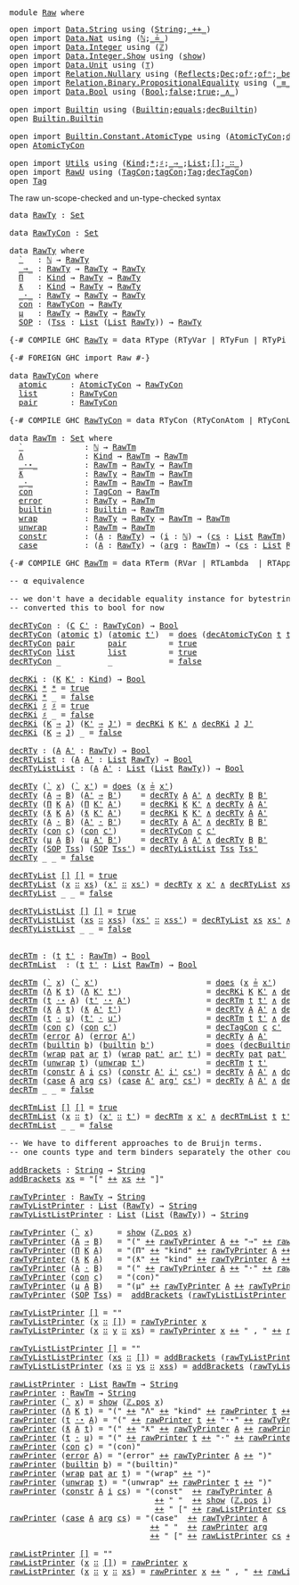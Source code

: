 <pre class="Agda"><a id="5" class="Keyword">module</a> <a id="12" href="Raw.html" class="Module">Raw</a> <a id="16" class="Keyword">where</a>
</pre>
<pre class="Agda"><a id="31" class="Keyword">open</a> <a id="36" class="Keyword">import</a> <a id="43" href="Data.String.html" class="Module">Data.String</a> <a id="55" class="Keyword">using</a> <a id="61" class="Symbol">(</a><a id="62" href="Agda.Builtin.String.html#335" class="Postulate">String</a><a id="68" class="Symbol">;</a><a id="69" href="Data.String.Base.html#2375" class="Function Operator">_++_</a><a id="73" class="Symbol">)</a>
<a id="75" class="Keyword">open</a> <a id="80" class="Keyword">import</a> <a id="87" href="Data.Nat.html" class="Module">Data.Nat</a> <a id="96" class="Keyword">using</a> <a id="102" class="Symbol">(</a><a id="103" href="Agda.Builtin.Nat.html#203" class="Datatype">ℕ</a><a id="104" class="Symbol">;</a><a id="105" href="Data.Nat.Properties.html#2538" class="Function Operator">_≟_</a><a id="108" class="Symbol">)</a>
<a id="110" class="Keyword">open</a> <a id="115" class="Keyword">import</a> <a id="122" href="Data.Integer.html" class="Module">Data.Integer</a> <a id="135" class="Keyword">using</a> <a id="141" class="Symbol">(</a><a id="142" href="Agda.Builtin.Int.html#245" class="Datatype">ℤ</a><a id="143" class="Symbol">)</a>
<a id="145" class="Keyword">open</a> <a id="150" class="Keyword">import</a> <a id="157" href="Data.Integer.Show.html" class="Module">Data.Integer.Show</a> <a id="175" class="Keyword">using</a> <a id="181" class="Symbol">(</a><a id="182" href="Data.Integer.Show.html#615" class="Function">show</a><a id="186" class="Symbol">)</a>
<a id="188" class="Keyword">open</a> <a id="193" class="Keyword">import</a> <a id="200" href="Data.Unit.html" class="Module">Data.Unit</a> <a id="210" class="Keyword">using</a> <a id="216" class="Symbol">(</a><a id="217" href="Agda.Builtin.Unit.html#175" class="Record">⊤</a><a id="218" class="Symbol">)</a>
<a id="220" class="Keyword">open</a> <a id="225" class="Keyword">import</a> <a id="232" href="Relation.Nullary.html" class="Module">Relation.Nullary</a> <a id="249" class="Keyword">using</a> <a id="255" class="Symbol">(</a><a id="256" href="Relation.Nullary.html#863" class="Datatype">Reflects</a><a id="264" class="Symbol">;</a><a id="265" href="Relation.Nullary.html#1520" class="Record">Dec</a><a id="268" class="Symbol">;</a><a id="269" href="Relation.Nullary.html#911" class="InductiveConstructor">ofʸ</a><a id="272" class="Symbol">;</a><a id="273" href="Relation.Nullary.html#948" class="InductiveConstructor">ofⁿ</a><a id="276" class="Symbol">;</a><a id="277" href="Relation.Nullary.html#1568" class="InductiveConstructor Operator">_because_</a><a id="286" class="Symbol">;</a><a id="287" href="Relation.Nullary.html#1657" class="InductiveConstructor">yes</a><a id="290" class="Symbol">;</a><a id="291" href="Relation.Nullary.html#1694" class="InductiveConstructor">no</a><a id="293" class="Symbol">;</a><a id="294" href="Relation.Nullary.html#1590" class="Field">does</a><a id="298" class="Symbol">)</a>
<a id="300" class="Keyword">open</a> <a id="305" class="Keyword">import</a> <a id="312" href="Relation.Binary.PropositionalEquality.html" class="Module">Relation.Binary.PropositionalEquality</a> <a id="350" class="Keyword">using</a> <a id="356" class="Symbol">(</a><a id="357" href="Agda.Builtin.Equality.html#150" class="Datatype Operator">_≡_</a><a id="360" class="Symbol">;</a><a id="361" href="Relation.Binary.PropositionalEquality.Core.html#1139" class="Function">cong</a><a id="365" class="Symbol">;</a><a id="366" href="Relation.Binary.PropositionalEquality.Core.html#1376" class="Function">cong₂</a><a id="371" class="Symbol">;</a><a id="372" href="Agda.Builtin.Equality.html#207" class="InductiveConstructor">refl</a><a id="376" class="Symbol">)</a>
<a id="378" class="Keyword">open</a> <a id="383" class="Keyword">import</a> <a id="390" href="Data.Bool.html" class="Module">Data.Bool</a> <a id="400" class="Keyword">using</a> <a id="406" class="Symbol">(</a><a id="407" href="Agda.Builtin.Bool.html#173" class="Datatype">Bool</a><a id="411" class="Symbol">;</a><a id="412" href="Agda.Builtin.Bool.html#192" class="InductiveConstructor">false</a><a id="417" class="Symbol">;</a><a id="418" href="Agda.Builtin.Bool.html#198" class="InductiveConstructor">true</a><a id="422" class="Symbol">;</a><a id="423" href="Data.Bool.Base.html#995" class="Function Operator">_∧_</a><a id="426" class="Symbol">)</a>

<a id="429" class="Keyword">open</a> <a id="434" class="Keyword">import</a> <a id="441" href="Builtin.html" class="Module">Builtin</a> <a id="449" class="Keyword">using</a> <a id="455" class="Symbol">(</a><a id="456" href="Builtin.html#1212" class="Datatype">Builtin</a><a id="463" class="Symbol">;</a><a id="464" href="Builtin.html#20004" class="Postulate">equals</a><a id="470" class="Symbol">;</a><a id="471" href="Builtin.html#26576" class="Function">decBuiltin</a><a id="481" class="Symbol">)</a>
<a id="483" class="Keyword">open</a> <a id="488" href="Builtin.html#1212" class="Module">Builtin.Builtin</a>

<a id="505" class="Keyword">open</a> <a id="510" class="Keyword">import</a> <a id="517" href="Builtin.Constant.AtomicType.html" class="Module">Builtin.Constant.AtomicType</a> <a id="545" class="Keyword">using</a> <a id="551" class="Symbol">(</a><a id="552" href="Builtin.Constant.AtomicType.html#514" class="Datatype">AtomicTyCon</a><a id="563" class="Symbol">;</a><a id="564" href="Builtin.Constant.AtomicType.html#1177" class="Function">decAtomicTyCon</a><a id="578" class="Symbol">)</a>
<a id="580" class="Keyword">open</a> <a id="585" href="Builtin.Constant.AtomicType.html#514" class="Module">AtomicTyCon</a>

<a id="598" class="Keyword">open</a> <a id="603" class="Keyword">import</a> <a id="610" href="Utils.html" class="Module">Utils</a> <a id="616" class="Keyword">using</a> <a id="622" class="Symbol">(</a><a id="623" href="Utils.html#6768" class="Datatype">Kind</a><a id="627" class="Symbol">;</a><a id="628" href="Utils.html#6787" class="InductiveConstructor">*</a><a id="629" class="Symbol">;</a><a id="630" href="Utils.html#6822" class="InductiveConstructor">♯</a><a id="631" class="Symbol">;</a><a id="632" href="Utils.html#6860" class="InductiveConstructor Operator">_⇒_</a><a id="635" class="Symbol">;</a><a id="636" href="Utils.html#4949" class="Datatype">List</a><a id="640" class="Symbol">;</a><a id="641" href="Utils.html#4978" class="InductiveConstructor">[]</a><a id="643" class="Symbol">;</a><a id="644" href="Utils.html#4993" class="InductiveConstructor Operator">_∷_</a><a id="647" class="Symbol">)</a>
<a id="649" class="Keyword">open</a> <a id="654" class="Keyword">import</a> <a id="661" href="RawU.html" class="Module">RawU</a> <a id="666" class="Keyword">using</a> <a id="672" class="Symbol">(</a><a id="673" href="RawU.html#4499" class="Datatype">TagCon</a><a id="679" class="Symbol">;</a><a id="680" href="RawU.html#4520" class="InductiveConstructor">tagCon</a><a id="686" class="Symbol">;</a><a id="687" href="RawU.html#2142" class="Datatype">Tag</a><a id="690" class="Symbol">;</a><a id="691" href="RawU.html#5894" class="Function">decTagCon</a><a id="700" class="Symbol">)</a>
<a id="702" class="Keyword">open</a> <a id="707" href="RawU.html#2142" class="Module">Tag</a>
</pre>
The raw un-scope-checked and un-type-checked syntax

<pre class="Agda"><a id="773" class="Keyword">data</a> <a id="RawTy"></a><a id="778" href="Raw.html#778" class="Datatype">RawTy</a> <a id="784" class="Symbol">:</a> <a id="786" href="Agda.Primitive.html#388" class="Primitive">Set</a>

<a id="791" class="Keyword">data</a> <a id="RawTyCon"></a><a id="796" href="Raw.html#796" class="Datatype">RawTyCon</a> <a id="805" class="Symbol">:</a> <a id="807" href="Agda.Primitive.html#388" class="Primitive">Set</a>

<a id="812" class="Keyword">data</a> <a id="817" href="Raw.html#778" class="Datatype">RawTy</a> <a id="823" class="Keyword">where</a>
  <a id="RawTy.`"></a><a id="831" href="Raw.html#831" class="InductiveConstructor">`</a>   <a id="835" class="Symbol">:</a> <a id="837" href="Agda.Builtin.Nat.html#203" class="Datatype">ℕ</a> <a id="839" class="Symbol">→</a> <a id="841" href="Raw.html#778" class="Datatype">RawTy</a>
  <a id="RawTy._⇒_"></a><a id="849" href="Raw.html#849" class="InductiveConstructor Operator">_⇒_</a> <a id="853" class="Symbol">:</a> <a id="855" href="Raw.html#778" class="Datatype">RawTy</a> <a id="861" class="Symbol">→</a> <a id="863" href="Raw.html#778" class="Datatype">RawTy</a> <a id="869" class="Symbol">→</a> <a id="871" href="Raw.html#778" class="Datatype">RawTy</a>
  <a id="RawTy.Π"></a><a id="879" href="Raw.html#879" class="InductiveConstructor">Π</a>   <a id="883" class="Symbol">:</a> <a id="885" href="Utils.html#6768" class="Datatype">Kind</a> <a id="890" class="Symbol">→</a> <a id="892" href="Raw.html#778" class="Datatype">RawTy</a> <a id="898" class="Symbol">→</a> <a id="900" href="Raw.html#778" class="Datatype">RawTy</a>
  <a id="RawTy.ƛ"></a><a id="908" href="Raw.html#908" class="InductiveConstructor">ƛ</a>   <a id="912" class="Symbol">:</a> <a id="914" href="Utils.html#6768" class="Datatype">Kind</a> <a id="919" class="Symbol">→</a> <a id="921" href="Raw.html#778" class="Datatype">RawTy</a> <a id="927" class="Symbol">→</a> <a id="929" href="Raw.html#778" class="Datatype">RawTy</a>
  <a id="RawTy._·_"></a><a id="937" href="Raw.html#937" class="InductiveConstructor Operator">_·_</a> <a id="941" class="Symbol">:</a> <a id="943" href="Raw.html#778" class="Datatype">RawTy</a> <a id="949" class="Symbol">→</a> <a id="951" href="Raw.html#778" class="Datatype">RawTy</a> <a id="957" class="Symbol">→</a> <a id="959" href="Raw.html#778" class="Datatype">RawTy</a>
  <a id="RawTy.con"></a><a id="967" href="Raw.html#967" class="InductiveConstructor">con</a> <a id="971" class="Symbol">:</a> <a id="973" href="Raw.html#796" class="Datatype">RawTyCon</a> <a id="982" class="Symbol">→</a> <a id="984" href="Raw.html#778" class="Datatype">RawTy</a>
  <a id="RawTy.μ"></a><a id="992" href="Raw.html#992" class="InductiveConstructor">μ</a>   <a id="996" class="Symbol">:</a> <a id="998" href="Raw.html#778" class="Datatype">RawTy</a> <a id="1004" class="Symbol">→</a> <a id="1006" href="Raw.html#778" class="Datatype">RawTy</a> <a id="1012" class="Symbol">→</a> <a id="1014" href="Raw.html#778" class="Datatype">RawTy</a>
  <a id="RawTy.SOP"></a><a id="1022" href="Raw.html#1022" class="InductiveConstructor">SOP</a> <a id="1026" class="Symbol">:</a> <a id="1028" class="Symbol">(</a><a id="1029" href="Raw.html#1029" class="Bound">Tss</a> <a id="1033" class="Symbol">:</a> <a id="1035" href="Utils.html#4949" class="Datatype">List</a> <a id="1040" class="Symbol">(</a><a id="1041" href="Utils.html#4949" class="Datatype">List</a> <a id="1046" href="Raw.html#778" class="Datatype">RawTy</a><a id="1051" class="Symbol">))</a> <a id="1054" class="Symbol">→</a> <a id="1056" href="Raw.html#778" class="Datatype">RawTy</a>

<a id="1063" class="Symbol">{-#</a> <a id="1067" class="Keyword">COMPILE</a> <a id="1075" class="Keyword">GHC</a> <a id="1079" href="Raw.html#778" class="Datatype">RawTy</a> <a id="1085" class="Pragma">=</a> <a id="1087" class="Pragma">data</a> <a id="1092" class="Pragma">RType</a> <a id="1098" class="Pragma">(RTyVar</a> <a id="1106" class="Pragma">|</a> <a id="1108" class="Pragma">RTyFun</a> <a id="1115" class="Pragma">|</a> <a id="1117" class="Pragma">RTyPi</a> <a id="1123" class="Pragma">|</a> <a id="1125" class="Pragma">RTyLambda</a> <a id="1135" class="Pragma">|</a> <a id="1137" class="Pragma">RTyApp</a> <a id="1144" class="Pragma">|</a> <a id="1146" class="Pragma">RTyCon</a> <a id="1153" class="Pragma">|</a> <a id="1155" class="Pragma">RTyMu</a> <a id="1161" class="Pragma">|</a> <a id="1163" class="Pragma">RTySOP)</a> <a id="1171" class="Symbol">#-}</a>

<a id="1176" class="Symbol">{-#</a> <a id="1180" class="Keyword">FOREIGN</a> <a id="1188" class="Pragma">GHC</a> <a id="1192" class="Pragma">import</a> <a id="1199" class="Pragma">Raw</a> <a id="1203" class="Symbol">#-}</a>

<a id="1208" class="Keyword">data</a> <a id="1213" href="Raw.html#796" class="Datatype">RawTyCon</a> <a id="1222" class="Keyword">where</a>
  <a id="RawTyCon.atomic"></a><a id="1230" href="Raw.html#1230" class="InductiveConstructor">atomic</a>     <a id="1241" class="Symbol">:</a> <a id="1243" href="Builtin.Constant.AtomicType.html#514" class="Datatype">AtomicTyCon</a> <a id="1255" class="Symbol">→</a> <a id="1257" href="Raw.html#796" class="Datatype">RawTyCon</a>
  <a id="RawTyCon.list"></a><a id="1268" href="Raw.html#1268" class="InductiveConstructor">list</a>       <a id="1279" class="Symbol">:</a> <a id="1281" href="Raw.html#796" class="Datatype">RawTyCon</a>
  <a id="RawTyCon.pair"></a><a id="1292" href="Raw.html#1292" class="InductiveConstructor">pair</a>       <a id="1303" class="Symbol">:</a> <a id="1305" href="Raw.html#796" class="Datatype">RawTyCon</a>

<a id="1315" class="Symbol">{-#</a> <a id="1319" class="Keyword">COMPILE</a> <a id="1327" class="Keyword">GHC</a> <a id="1331" href="Raw.html#796" class="Datatype">RawTyCon</a> <a id="1340" class="Pragma">=</a> <a id="1342" class="Pragma">data</a> <a id="1347" class="Pragma">RTyCon</a> <a id="1354" class="Pragma">(RTyConAtom</a> <a id="1366" class="Pragma">|</a> <a id="1368" class="Pragma">RTyConList</a> <a id="1379" class="Pragma">|</a> <a id="1381" class="Pragma">RTyConPair)</a> <a id="1393" class="Symbol">#-}</a>

<a id="1398" class="Keyword">data</a> <a id="RawTm"></a><a id="1403" href="Raw.html#1403" class="Datatype">RawTm</a> <a id="1409" class="Symbol">:</a> <a id="1411" href="Agda.Primitive.html#388" class="Primitive">Set</a> <a id="1415" class="Keyword">where</a>
  <a id="RawTm.`"></a><a id="1423" href="Raw.html#1423" class="InductiveConstructor">`</a>             <a id="1437" class="Symbol">:</a> <a id="1439" href="Agda.Builtin.Nat.html#203" class="Datatype">ℕ</a> <a id="1441" class="Symbol">→</a> <a id="1443" href="Raw.html#1403" class="Datatype">RawTm</a>
  <a id="RawTm.Λ"></a><a id="1451" href="Raw.html#1451" class="InductiveConstructor">Λ</a>             <a id="1465" class="Symbol">:</a> <a id="1467" href="Utils.html#6768" class="Datatype">Kind</a> <a id="1472" class="Symbol">→</a> <a id="1474" href="Raw.html#1403" class="Datatype">RawTm</a> <a id="1480" class="Symbol">→</a> <a id="1482" href="Raw.html#1403" class="Datatype">RawTm</a>
  <a id="RawTm._·⋆_"></a><a id="1490" href="Raw.html#1490" class="InductiveConstructor Operator">_·⋆_</a>          <a id="1504" class="Symbol">:</a> <a id="1506" href="Raw.html#1403" class="Datatype">RawTm</a> <a id="1512" class="Symbol">→</a> <a id="1514" href="Raw.html#778" class="Datatype">RawTy</a> <a id="1520" class="Symbol">→</a> <a id="1522" href="Raw.html#1403" class="Datatype">RawTm</a>
  <a id="RawTm.ƛ"></a><a id="1530" href="Raw.html#1530" class="InductiveConstructor">ƛ</a>             <a id="1544" class="Symbol">:</a> <a id="1546" href="Raw.html#778" class="Datatype">RawTy</a> <a id="1552" class="Symbol">→</a> <a id="1554" href="Raw.html#1403" class="Datatype">RawTm</a> <a id="1560" class="Symbol">→</a> <a id="1562" href="Raw.html#1403" class="Datatype">RawTm</a>
  <a id="RawTm._·_"></a><a id="1570" href="Raw.html#1570" class="InductiveConstructor Operator">_·_</a>           <a id="1584" class="Symbol">:</a> <a id="1586" href="Raw.html#1403" class="Datatype">RawTm</a> <a id="1592" class="Symbol">→</a> <a id="1594" href="Raw.html#1403" class="Datatype">RawTm</a> <a id="1600" class="Symbol">→</a> <a id="1602" href="Raw.html#1403" class="Datatype">RawTm</a>
  <a id="RawTm.con"></a><a id="1610" href="Raw.html#1610" class="InductiveConstructor">con</a>           <a id="1624" class="Symbol">:</a> <a id="1626" href="RawU.html#4499" class="Datatype">TagCon</a> <a id="1633" class="Symbol">→</a> <a id="1635" href="Raw.html#1403" class="Datatype">RawTm</a>
  <a id="RawTm.error"></a><a id="1643" href="Raw.html#1643" class="InductiveConstructor">error</a>         <a id="1657" class="Symbol">:</a> <a id="1659" href="Raw.html#778" class="Datatype">RawTy</a> <a id="1665" class="Symbol">→</a> <a id="1667" href="Raw.html#1403" class="Datatype">RawTm</a>
  <a id="RawTm.builtin"></a><a id="1675" href="Raw.html#1675" class="InductiveConstructor">builtin</a>       <a id="1689" class="Symbol">:</a> <a id="1691" href="Builtin.html#1212" class="Datatype">Builtin</a> <a id="1699" class="Symbol">→</a> <a id="1701" href="Raw.html#1403" class="Datatype">RawTm</a>
  <a id="RawTm.wrap"></a><a id="1709" href="Raw.html#1709" class="InductiveConstructor">wrap</a>          <a id="1723" class="Symbol">:</a> <a id="1725" href="Raw.html#778" class="Datatype">RawTy</a> <a id="1731" class="Symbol">→</a> <a id="1733" href="Raw.html#778" class="Datatype">RawTy</a> <a id="1739" class="Symbol">→</a> <a id="1741" href="Raw.html#1403" class="Datatype">RawTm</a> <a id="1747" class="Symbol">→</a> <a id="1749" href="Raw.html#1403" class="Datatype">RawTm</a>
  <a id="RawTm.unwrap"></a><a id="1757" href="Raw.html#1757" class="InductiveConstructor">unwrap</a>        <a id="1771" class="Symbol">:</a> <a id="1773" href="Raw.html#1403" class="Datatype">RawTm</a> <a id="1779" class="Symbol">→</a> <a id="1781" href="Raw.html#1403" class="Datatype">RawTm</a>
  <a id="RawTm.constr"></a><a id="1789" href="Raw.html#1789" class="InductiveConstructor">constr</a>        <a id="1803" class="Symbol">:</a> <a id="1805" class="Symbol">(</a><a id="1806" href="Raw.html#1806" class="Bound">A</a> <a id="1808" class="Symbol">:</a> <a id="1810" href="Raw.html#778" class="Datatype">RawTy</a><a id="1815" class="Symbol">)</a> <a id="1817" class="Symbol">→</a> <a id="1819" class="Symbol">(</a><a id="1820" href="Raw.html#1820" class="Bound">i</a> <a id="1822" class="Symbol">:</a> <a id="1824" href="Agda.Builtin.Nat.html#203" class="Datatype">ℕ</a><a id="1825" class="Symbol">)</a> <a id="1827" class="Symbol">→</a> <a id="1829" class="Symbol">(</a><a id="1830" href="Raw.html#1830" class="Bound">cs</a> <a id="1833" class="Symbol">:</a> <a id="1835" href="Utils.html#4949" class="Datatype">List</a> <a id="1840" href="Raw.html#1403" class="Datatype">RawTm</a><a id="1845" class="Symbol">)</a> <a id="1847" class="Symbol">→</a> <a id="1849" href="Raw.html#1403" class="Datatype">RawTm</a>
  <a id="RawTm.case"></a><a id="1857" href="Raw.html#1857" class="InductiveConstructor">case</a>          <a id="1871" class="Symbol">:</a> <a id="1873" class="Symbol">(</a><a id="1874" href="Raw.html#1874" class="Bound">A</a> <a id="1876" class="Symbol">:</a> <a id="1878" href="Raw.html#778" class="Datatype">RawTy</a><a id="1883" class="Symbol">)</a> <a id="1885" class="Symbol">→</a> <a id="1887" class="Symbol">(</a><a id="1888" href="Raw.html#1888" class="Bound">arg</a> <a id="1892" class="Symbol">:</a> <a id="1894" href="Raw.html#1403" class="Datatype">RawTm</a><a id="1899" class="Symbol">)</a> <a id="1901" class="Symbol">→</a> <a id="1903" class="Symbol">(</a><a id="1904" href="Raw.html#1904" class="Bound">cs</a> <a id="1907" class="Symbol">:</a> <a id="1909" href="Utils.html#4949" class="Datatype">List</a> <a id="1914" href="Raw.html#1403" class="Datatype">RawTm</a><a id="1919" class="Symbol">)</a> <a id="1921" class="Symbol">→</a> <a id="1923" href="Raw.html#1403" class="Datatype">RawTm</a>

<a id="1930" class="Symbol">{-#</a> <a id="1934" class="Keyword">COMPILE</a> <a id="1942" class="Keyword">GHC</a> <a id="1946" href="Raw.html#1403" class="Datatype">RawTm</a> <a id="1952" class="Pragma">=</a> <a id="1954" class="Pragma">data</a> <a id="1959" class="Pragma">RTerm</a> <a id="1965" class="Pragma">(RVar</a> <a id="1971" class="Pragma">|</a> <a id="1973" class="Pragma">RTLambda</a>  <a id="1983" class="Pragma">|</a> <a id="1985" class="Pragma">RTApp</a> <a id="1991" class="Pragma">|</a> <a id="1993" class="Pragma">RLambda</a>  <a id="2002" class="Pragma">|</a> <a id="2004" class="Pragma">RApp</a> <a id="2009" class="Pragma">|</a> <a id="2011" class="Pragma">RCon</a> <a id="2016" class="Pragma">|</a> <a id="2018" class="Pragma">RError</a> <a id="2025" class="Pragma">|</a> <a id="2027" class="Pragma">RBuiltin</a> <a id="2036" class="Pragma">|</a> <a id="2038" class="Pragma">RWrap</a> <a id="2044" class="Pragma">|</a> <a id="2046" class="Pragma">RUnWrap</a> <a id="2054" class="Pragma">|</a> <a id="2056" class="Pragma">RConstr</a> <a id="2064" class="Pragma">|</a> <a id="2066" class="Pragma">RCase)</a> <a id="2073" class="Symbol">#-}</a>

<a id="2078" class="Comment">-- α equivalence</a>

<a id="2096" class="Comment">-- we don&#39;t have a decidable equality instance for bytestring, so I</a>
<a id="2164" class="Comment">-- converted this to bool for now</a>

<a id="decRTyCon"></a><a id="2199" href="Raw.html#2199" class="Function">decRTyCon</a> <a id="2209" class="Symbol">:</a> <a id="2211" class="Symbol">(</a><a id="2212" href="Raw.html#2212" class="Bound">C</a> <a id="2214" href="Raw.html#2214" class="Bound">C&#39;</a> <a id="2217" class="Symbol">:</a> <a id="2219" href="Raw.html#796" class="Datatype">RawTyCon</a><a id="2227" class="Symbol">)</a> <a id="2229" class="Symbol">→</a> <a id="2231" href="Agda.Builtin.Bool.html#173" class="Datatype">Bool</a>
<a id="2236" href="Raw.html#2199" class="Function">decRTyCon</a> <a id="2246" class="Symbol">(</a><a id="2247" href="Raw.html#1230" class="InductiveConstructor">atomic</a> <a id="2254" href="Raw.html#2254" class="Bound">t</a><a id="2255" class="Symbol">)</a> <a id="2257" class="Symbol">(</a><a id="2258" href="Raw.html#1230" class="InductiveConstructor">atomic</a> <a id="2265" href="Raw.html#2265" class="Bound">t&#39;</a><a id="2267" class="Symbol">)</a>  <a id="2270" class="Symbol">=</a> <a id="2272" href="Relation.Nullary.html#1590" class="Field">does</a> <a id="2277" class="Symbol">(</a><a id="2278" href="Builtin.Constant.AtomicType.html#1177" class="Function">decAtomicTyCon</a> <a id="2293" href="Raw.html#2254" class="Bound">t</a> <a id="2295" href="Raw.html#2265" class="Bound">t&#39;</a><a id="2297" class="Symbol">)</a>
<a id="2299" href="Raw.html#2199" class="Function">decRTyCon</a> <a id="2309" href="Raw.html#1292" class="InductiveConstructor">pair</a>       <a id="2320" href="Raw.html#1292" class="InductiveConstructor">pair</a>         <a id="2333" class="Symbol">=</a> <a id="2335" href="Agda.Builtin.Bool.html#198" class="InductiveConstructor">true</a>
<a id="2340" href="Raw.html#2199" class="Function">decRTyCon</a> <a id="2350" href="Raw.html#1268" class="InductiveConstructor">list</a>       <a id="2361" href="Raw.html#1268" class="InductiveConstructor">list</a>         <a id="2374" class="Symbol">=</a> <a id="2376" href="Agda.Builtin.Bool.html#198" class="InductiveConstructor">true</a>
<a id="2381" href="Raw.html#2199" class="CatchallClause Function">decRTyCon</a><a id="2390" class="CatchallClause"> </a><a id="2391" class="CatchallClause Symbol">_</a><a id="2392" class="CatchallClause">          </a><a id="2402" class="CatchallClause Symbol">_</a>            <a id="2415" class="Symbol">=</a> <a id="2417" href="Agda.Builtin.Bool.html#192" class="InductiveConstructor">false</a>

<a id="decRKi"></a><a id="2424" href="Raw.html#2424" class="Function">decRKi</a> <a id="2431" class="Symbol">:</a> <a id="2433" class="Symbol">(</a><a id="2434" href="Raw.html#2434" class="Bound">K</a> <a id="2436" href="Raw.html#2436" class="Bound">K&#39;</a> <a id="2439" class="Symbol">:</a> <a id="2441" href="Utils.html#6768" class="Datatype">Kind</a><a id="2445" class="Symbol">)</a> <a id="2447" class="Symbol">→</a> <a id="2449" href="Agda.Builtin.Bool.html#173" class="Datatype">Bool</a>
<a id="2454" href="Raw.html#2424" class="Function">decRKi</a> <a id="2461" href="Utils.html#6787" class="InductiveConstructor">*</a> <a id="2463" href="Utils.html#6787" class="InductiveConstructor">*</a> <a id="2465" class="Symbol">=</a> <a id="2467" href="Agda.Builtin.Bool.html#198" class="InductiveConstructor">true</a>
<a id="2472" href="Raw.html#2424" class="CatchallClause Function">decRKi</a><a id="2478" class="CatchallClause"> </a><a id="2479" href="Utils.html#6787" class="CatchallClause InductiveConstructor">*</a><a id="2480" class="CatchallClause"> </a><a id="2481" class="CatchallClause Symbol">_</a> <a id="2483" class="Symbol">=</a> <a id="2485" href="Agda.Builtin.Bool.html#192" class="InductiveConstructor">false</a>
<a id="2491" href="Raw.html#2424" class="Function">decRKi</a> <a id="2498" href="Utils.html#6822" class="InductiveConstructor">♯</a> <a id="2500" href="Utils.html#6822" class="InductiveConstructor">♯</a> <a id="2502" class="Symbol">=</a> <a id="2504" href="Agda.Builtin.Bool.html#198" class="InductiveConstructor">true</a>
<a id="2509" href="Raw.html#2424" class="CatchallClause Function">decRKi</a><a id="2515" class="CatchallClause"> </a><a id="2516" href="Utils.html#6822" class="CatchallClause InductiveConstructor">♯</a><a id="2517" class="CatchallClause"> </a><a id="2518" class="CatchallClause Symbol">_</a> <a id="2520" class="Symbol">=</a> <a id="2522" href="Agda.Builtin.Bool.html#192" class="InductiveConstructor">false</a>
<a id="2528" href="Raw.html#2424" class="Function">decRKi</a> <a id="2535" class="Symbol">(</a><a id="2536" href="Raw.html#2536" class="Bound">K</a> <a id="2538" href="Utils.html#6860" class="InductiveConstructor Operator">⇒</a> <a id="2540" href="Raw.html#2540" class="Bound">J</a><a id="2541" class="Symbol">)</a> <a id="2543" class="Symbol">(</a><a id="2544" href="Raw.html#2544" class="Bound">K&#39;</a> <a id="2547" href="Utils.html#6860" class="InductiveConstructor Operator">⇒</a> <a id="2549" href="Raw.html#2549" class="Bound">J&#39;</a><a id="2551" class="Symbol">)</a> <a id="2553" class="Symbol">=</a> <a id="2555" href="Raw.html#2424" class="Function">decRKi</a> <a id="2562" href="Raw.html#2536" class="Bound">K</a> <a id="2564" href="Raw.html#2544" class="Bound">K&#39;</a> <a id="2567" href="Data.Bool.Base.html#995" class="Function Operator">∧</a> <a id="2569" href="Raw.html#2424" class="Function">decRKi</a> <a id="2576" href="Raw.html#2540" class="Bound">J</a> <a id="2578" href="Raw.html#2549" class="Bound">J&#39;</a> 
<a id="2582" href="Raw.html#2424" class="CatchallClause Function">decRKi</a><a id="2588" class="CatchallClause"> </a><a id="2589" class="CatchallClause Symbol">(</a><a id="2590" href="Raw.html#2590" class="CatchallClause Bound">K</a><a id="2591" class="CatchallClause"> </a><a id="2592" href="Utils.html#6860" class="CatchallClause InductiveConstructor Operator">⇒</a><a id="2593" class="CatchallClause"> </a><a id="2594" href="Raw.html#2594" class="CatchallClause Bound">J</a><a id="2595" class="CatchallClause Symbol">)</a><a id="2596" class="CatchallClause"> </a><a id="2597" class="CatchallClause Symbol">_</a> <a id="2599" class="Symbol">=</a> <a id="2601" href="Agda.Builtin.Bool.html#192" class="InductiveConstructor">false</a>

<a id="decRTy"></a><a id="2608" href="Raw.html#2608" class="Function">decRTy</a> <a id="2615" class="Symbol">:</a> <a id="2617" class="Symbol">(</a><a id="2618" href="Raw.html#2618" class="Bound">A</a> <a id="2620" href="Raw.html#2620" class="Bound">A&#39;</a> <a id="2623" class="Symbol">:</a> <a id="2625" href="Raw.html#778" class="Datatype">RawTy</a><a id="2630" class="Symbol">)</a> <a id="2632" class="Symbol">→</a> <a id="2634" href="Agda.Builtin.Bool.html#173" class="Datatype">Bool</a>
<a id="decRTyList"></a><a id="2639" href="Raw.html#2639" class="Function">decRTyList</a> <a id="2650" class="Symbol">:</a> <a id="2652" class="Symbol">(</a><a id="2653" href="Raw.html#2653" class="Bound">A</a> <a id="2655" href="Raw.html#2655" class="Bound">A&#39;</a> <a id="2658" class="Symbol">:</a> <a id="2660" href="Utils.html#4949" class="Datatype">List</a> <a id="2665" href="Raw.html#778" class="Datatype">RawTy</a><a id="2670" class="Symbol">)</a> <a id="2672" class="Symbol">→</a> <a id="2674" href="Agda.Builtin.Bool.html#173" class="Datatype">Bool</a>
<a id="decRTyListList"></a><a id="2679" href="Raw.html#2679" class="Function">decRTyListList</a> <a id="2694" class="Symbol">:</a> <a id="2696" class="Symbol">(</a><a id="2697" href="Raw.html#2697" class="Bound">A</a> <a id="2699" href="Raw.html#2699" class="Bound">A&#39;</a> <a id="2702" class="Symbol">:</a> <a id="2704" href="Utils.html#4949" class="Datatype">List</a> <a id="2709" class="Symbol">(</a><a id="2710" href="Utils.html#4949" class="Datatype">List</a> <a id="2715" href="Raw.html#778" class="Datatype">RawTy</a><a id="2720" class="Symbol">))</a> <a id="2723" class="Symbol">→</a> <a id="2725" href="Agda.Builtin.Bool.html#173" class="Datatype">Bool</a>

<a id="2731" href="Raw.html#2608" class="Function">decRTy</a> <a id="2738" class="Symbol">(</a><a id="2739" href="Raw.html#831" class="InductiveConstructor">`</a> <a id="2741" href="Raw.html#2741" class="Bound">x</a><a id="2742" class="Symbol">)</a> <a id="2744" class="Symbol">(</a><a id="2745" href="Raw.html#831" class="InductiveConstructor">`</a> <a id="2747" href="Raw.html#2747" class="Bound">x&#39;</a><a id="2749" class="Symbol">)</a> <a id="2751" class="Symbol">=</a> <a id="2753" href="Relation.Nullary.html#1590" class="Field">does</a> <a id="2758" class="Symbol">(</a><a id="2759" href="Raw.html#2741" class="Bound">x</a> <a id="2761" href="Data.Nat.Properties.html#2538" class="Function Operator">≟</a> <a id="2763" href="Raw.html#2747" class="Bound">x&#39;</a><a id="2765" class="Symbol">)</a>
<a id="2767" href="Raw.html#2608" class="Function">decRTy</a> <a id="2774" class="Symbol">(</a><a id="2775" href="Raw.html#2775" class="Bound">A</a> <a id="2777" href="Raw.html#849" class="InductiveConstructor Operator">⇒</a> <a id="2779" href="Raw.html#2779" class="Bound">B</a><a id="2780" class="Symbol">)</a> <a id="2782" class="Symbol">(</a><a id="2783" href="Raw.html#2783" class="Bound">A&#39;</a> <a id="2786" href="Raw.html#849" class="InductiveConstructor Operator">⇒</a> <a id="2788" href="Raw.html#2788" class="Bound">B&#39;</a><a id="2790" class="Symbol">)</a>    <a id="2795" class="Symbol">=</a> <a id="2797" href="Raw.html#2608" class="Function">decRTy</a> <a id="2804" href="Raw.html#2775" class="Bound">A</a> <a id="2806" href="Raw.html#2783" class="Bound">A&#39;</a> <a id="2809" href="Data.Bool.Base.html#995" class="Function Operator">∧</a> <a id="2811" href="Raw.html#2608" class="Function">decRTy</a> <a id="2818" href="Raw.html#2779" class="Bound">B</a> <a id="2820" href="Raw.html#2788" class="Bound">B&#39;</a>
<a id="2823" href="Raw.html#2608" class="Function">decRTy</a> <a id="2830" class="Symbol">(</a><a id="2831" href="Raw.html#879" class="InductiveConstructor">Π</a> <a id="2833" href="Raw.html#2833" class="Bound">K</a> <a id="2835" href="Raw.html#2835" class="Bound">A</a><a id="2836" class="Symbol">)</a> <a id="2838" class="Symbol">(</a><a id="2839" href="Raw.html#879" class="InductiveConstructor">Π</a> <a id="2841" href="Raw.html#2841" class="Bound">K&#39;</a> <a id="2844" href="Raw.html#2844" class="Bound">A&#39;</a><a id="2846" class="Symbol">)</a>    <a id="2851" class="Symbol">=</a> <a id="2853" href="Raw.html#2424" class="Function">decRKi</a> <a id="2860" href="Raw.html#2833" class="Bound">K</a> <a id="2862" href="Raw.html#2841" class="Bound">K&#39;</a> <a id="2865" href="Data.Bool.Base.html#995" class="Function Operator">∧</a> <a id="2867" href="Raw.html#2608" class="Function">decRTy</a> <a id="2874" href="Raw.html#2835" class="Bound">A</a> <a id="2876" href="Raw.html#2844" class="Bound">A&#39;</a>
<a id="2879" href="Raw.html#2608" class="Function">decRTy</a> <a id="2886" class="Symbol">(</a><a id="2887" href="Raw.html#908" class="InductiveConstructor">ƛ</a> <a id="2889" href="Raw.html#2889" class="Bound">K</a> <a id="2891" href="Raw.html#2891" class="Bound">A</a><a id="2892" class="Symbol">)</a> <a id="2894" class="Symbol">(</a><a id="2895" href="Raw.html#908" class="InductiveConstructor">ƛ</a> <a id="2897" href="Raw.html#2897" class="Bound">K&#39;</a> <a id="2900" href="Raw.html#2900" class="Bound">A&#39;</a><a id="2902" class="Symbol">)</a>    <a id="2907" class="Symbol">=</a> <a id="2909" href="Raw.html#2424" class="Function">decRKi</a> <a id="2916" href="Raw.html#2889" class="Bound">K</a> <a id="2918" href="Raw.html#2897" class="Bound">K&#39;</a> <a id="2921" href="Data.Bool.Base.html#995" class="Function Operator">∧</a> <a id="2923" href="Raw.html#2608" class="Function">decRTy</a> <a id="2930" href="Raw.html#2891" class="Bound">A</a> <a id="2932" href="Raw.html#2900" class="Bound">A&#39;</a>
<a id="2935" href="Raw.html#2608" class="Function">decRTy</a> <a id="2942" class="Symbol">(</a><a id="2943" href="Raw.html#2943" class="Bound">A</a> <a id="2945" href="Raw.html#937" class="InductiveConstructor Operator">·</a> <a id="2947" href="Raw.html#2947" class="Bound">B</a><a id="2948" class="Symbol">)</a> <a id="2950" class="Symbol">(</a><a id="2951" href="Raw.html#2951" class="Bound">A&#39;</a> <a id="2954" href="Raw.html#937" class="InductiveConstructor Operator">·</a> <a id="2956" href="Raw.html#2956" class="Bound">B&#39;</a><a id="2958" class="Symbol">)</a>    <a id="2963" class="Symbol">=</a> <a id="2965" href="Raw.html#2608" class="Function">decRTy</a> <a id="2972" href="Raw.html#2943" class="Bound">A</a> <a id="2974" href="Raw.html#2951" class="Bound">A&#39;</a> <a id="2977" href="Data.Bool.Base.html#995" class="Function Operator">∧</a> <a id="2979" href="Raw.html#2608" class="Function">decRTy</a> <a id="2986" href="Raw.html#2947" class="Bound">B</a> <a id="2988" href="Raw.html#2956" class="Bound">B&#39;</a>
<a id="2991" href="Raw.html#2608" class="Function">decRTy</a> <a id="2998" class="Symbol">(</a><a id="2999" href="Raw.html#967" class="InductiveConstructor">con</a> <a id="3003" href="Raw.html#3003" class="Bound">c</a><a id="3004" class="Symbol">)</a> <a id="3006" class="Symbol">(</a><a id="3007" href="Raw.html#967" class="InductiveConstructor">con</a> <a id="3011" href="Raw.html#3011" class="Bound">c&#39;</a><a id="3013" class="Symbol">)</a>     <a id="3019" class="Symbol">=</a> <a id="3021" href="Raw.html#2199" class="Function">decRTyCon</a> <a id="3031" href="Raw.html#3003" class="Bound">c</a> <a id="3033" href="Raw.html#3011" class="Bound">c&#39;</a>
<a id="3036" href="Raw.html#2608" class="Function">decRTy</a> <a id="3043" class="Symbol">(</a><a id="3044" href="Raw.html#992" class="InductiveConstructor">μ</a> <a id="3046" href="Raw.html#3046" class="Bound">A</a> <a id="3048" href="Raw.html#3048" class="Bound">B</a><a id="3049" class="Symbol">)</a> <a id="3051" class="Symbol">(</a><a id="3052" href="Raw.html#992" class="InductiveConstructor">μ</a> <a id="3054" href="Raw.html#3054" class="Bound">A&#39;</a> <a id="3057" href="Raw.html#3057" class="Bound">B&#39;</a><a id="3059" class="Symbol">)</a>    <a id="3064" class="Symbol">=</a> <a id="3066" href="Raw.html#2608" class="Function">decRTy</a> <a id="3073" href="Raw.html#3046" class="Bound">A</a> <a id="3075" href="Raw.html#3054" class="Bound">A&#39;</a> <a id="3078" href="Data.Bool.Base.html#995" class="Function Operator">∧</a> <a id="3080" href="Raw.html#2608" class="Function">decRTy</a> <a id="3087" href="Raw.html#3048" class="Bound">B</a> <a id="3089" href="Raw.html#3057" class="Bound">B&#39;</a>
<a id="3092" href="Raw.html#2608" class="Function">decRTy</a> <a id="3099" class="Symbol">(</a><a id="3100" href="Raw.html#1022" class="InductiveConstructor">SOP</a> <a id="3104" href="Raw.html#3104" class="Bound">Tss</a><a id="3107" class="Symbol">)</a> <a id="3109" class="Symbol">(</a><a id="3110" href="Raw.html#1022" class="InductiveConstructor">SOP</a> <a id="3114" href="Raw.html#3114" class="Bound">Tss&#39;</a><a id="3118" class="Symbol">)</a> <a id="3120" class="Symbol">=</a> <a id="3122" href="Raw.html#2679" class="Function">decRTyListList</a> <a id="3137" href="Raw.html#3104" class="Bound">Tss</a> <a id="3141" href="Raw.html#3114" class="Bound">Tss&#39;</a>
<a id="3146" href="Raw.html#2608" class="CatchallClause Function">decRTy</a><a id="3152" class="CatchallClause"> </a><a id="3153" class="CatchallClause Symbol">_</a><a id="3154" class="CatchallClause"> </a><a id="3155" class="CatchallClause Symbol">_</a> <a id="3157" class="Symbol">=</a> <a id="3159" href="Agda.Builtin.Bool.html#192" class="InductiveConstructor">false</a>

<a id="3166" href="Raw.html#2639" class="Function">decRTyList</a> <a id="3177" href="Utils.html#4978" class="InductiveConstructor">[]</a> <a id="3180" href="Utils.html#4978" class="InductiveConstructor">[]</a> <a id="3183" class="Symbol">=</a> <a id="3185" href="Agda.Builtin.Bool.html#198" class="InductiveConstructor">true</a>
<a id="3190" href="Raw.html#2639" class="Function">decRTyList</a> <a id="3201" class="Symbol">(</a><a id="3202" href="Raw.html#3202" class="Bound">x</a> <a id="3204" href="Utils.html#4993" class="InductiveConstructor Operator">∷</a> <a id="3206" href="Raw.html#3206" class="Bound">xs</a><a id="3208" class="Symbol">)</a> <a id="3210" class="Symbol">(</a><a id="3211" href="Raw.html#3211" class="Bound">x&#39;</a> <a id="3214" href="Utils.html#4993" class="InductiveConstructor Operator">∷</a> <a id="3216" href="Raw.html#3216" class="Bound">xs&#39;</a><a id="3219" class="Symbol">)</a> <a id="3221" class="Symbol">=</a> <a id="3223" href="Raw.html#2608" class="Function">decRTy</a> <a id="3230" href="Raw.html#3202" class="Bound">x</a> <a id="3232" href="Raw.html#3211" class="Bound">x&#39;</a> <a id="3235" href="Data.Bool.Base.html#995" class="Function Operator">∧</a> <a id="3237" href="Raw.html#2639" class="Function">decRTyList</a> <a id="3248" href="Raw.html#3206" class="Bound">xs</a> <a id="3251" href="Raw.html#3216" class="Bound">xs&#39;</a>
<a id="3255" href="Raw.html#2639" class="CatchallClause Function">decRTyList</a><a id="3265" class="CatchallClause"> </a><a id="3266" class="CatchallClause Symbol">_</a><a id="3267" class="CatchallClause"> </a><a id="3268" class="CatchallClause Symbol">_</a> <a id="3270" class="Symbol">=</a> <a id="3272" href="Agda.Builtin.Bool.html#192" class="InductiveConstructor">false</a>

<a id="3279" href="Raw.html#2679" class="Function">decRTyListList</a> <a id="3294" href="Utils.html#4978" class="InductiveConstructor">[]</a> <a id="3297" href="Utils.html#4978" class="InductiveConstructor">[]</a> <a id="3300" class="Symbol">=</a> <a id="3302" href="Agda.Builtin.Bool.html#198" class="InductiveConstructor">true</a>
<a id="3307" href="Raw.html#2679" class="Function">decRTyListList</a> <a id="3322" class="Symbol">(</a><a id="3323" href="Raw.html#3323" class="Bound">xs</a> <a id="3326" href="Utils.html#4993" class="InductiveConstructor Operator">∷</a> <a id="3328" href="Raw.html#3328" class="Bound">xss</a><a id="3331" class="Symbol">)</a> <a id="3333" class="Symbol">(</a><a id="3334" href="Raw.html#3334" class="Bound">xs&#39;</a> <a id="3338" href="Utils.html#4993" class="InductiveConstructor Operator">∷</a> <a id="3340" href="Raw.html#3340" class="Bound">xss&#39;</a><a id="3344" class="Symbol">)</a> <a id="3346" class="Symbol">=</a> <a id="3348" href="Raw.html#2639" class="Function">decRTyList</a> <a id="3359" href="Raw.html#3323" class="Bound">xs</a> <a id="3362" href="Raw.html#3334" class="Bound">xs&#39;</a> <a id="3366" href="Data.Bool.Base.html#995" class="Function Operator">∧</a> <a id="3368" href="Raw.html#2679" class="Function">decRTyListList</a> <a id="3383" href="Raw.html#3328" class="Bound">xss</a> <a id="3387" href="Raw.html#3340" class="Bound">xss&#39;</a>
<a id="3392" href="Raw.html#2679" class="CatchallClause Function">decRTyListList</a><a id="3406" class="CatchallClause"> </a><a id="3407" class="CatchallClause Symbol">_</a><a id="3408" class="CatchallClause"> </a><a id="3409" class="CatchallClause Symbol">_</a> <a id="3411" class="Symbol">=</a> <a id="3413" href="Agda.Builtin.Bool.html#192" class="InductiveConstructor">false</a>


<a id="decRTm"></a><a id="3421" href="Raw.html#3421" class="Function">decRTm</a> <a id="3428" class="Symbol">:</a> <a id="3430" class="Symbol">(</a><a id="3431" href="Raw.html#3431" class="Bound">t</a> <a id="3433" href="Raw.html#3433" class="Bound">t&#39;</a> <a id="3436" class="Symbol">:</a> <a id="3438" href="Raw.html#1403" class="Datatype">RawTm</a><a id="3443" class="Symbol">)</a> <a id="3445" class="Symbol">→</a> <a id="3447" href="Agda.Builtin.Bool.html#173" class="Datatype">Bool</a>
<a id="decRTmList"></a><a id="3452" href="Raw.html#3452" class="Function">decRTmList</a>  <a id="3464" class="Symbol">:</a> <a id="3466" class="Symbol">(</a><a id="3467" href="Raw.html#3467" class="Bound">t</a> <a id="3469" href="Raw.html#3469" class="Bound">t&#39;</a> <a id="3472" class="Symbol">:</a> <a id="3474" href="Utils.html#4949" class="Datatype">List</a> <a id="3479" href="Raw.html#1403" class="Datatype">RawTm</a><a id="3484" class="Symbol">)</a> <a id="3486" class="Symbol">→</a> <a id="3488" href="Agda.Builtin.Bool.html#173" class="Datatype">Bool</a>

<a id="3494" href="Raw.html#3421" class="Function">decRTm</a> <a id="3501" class="Symbol">(</a><a id="3502" href="Raw.html#1423" class="InductiveConstructor">`</a> <a id="3504" href="Raw.html#3504" class="Bound">x</a><a id="3505" class="Symbol">)</a> <a id="3507" class="Symbol">(</a><a id="3508" href="Raw.html#1423" class="InductiveConstructor">`</a> <a id="3510" href="Raw.html#3510" class="Bound">x&#39;</a><a id="3512" class="Symbol">)</a>                       <a id="3536" class="Symbol">=</a> <a id="3538" href="Relation.Nullary.html#1590" class="Field">does</a> <a id="3543" class="Symbol">(</a><a id="3544" href="Raw.html#3504" class="Bound">x</a> <a id="3546" href="Data.Nat.Properties.html#2538" class="Function Operator">≟</a> <a id="3548" href="Raw.html#3510" class="Bound">x&#39;</a><a id="3550" class="Symbol">)</a>
<a id="3552" href="Raw.html#3421" class="Function">decRTm</a> <a id="3559" class="Symbol">(</a><a id="3560" href="Raw.html#1451" class="InductiveConstructor">Λ</a> <a id="3562" href="Raw.html#3562" class="Bound">K</a> <a id="3564" href="Raw.html#3564" class="Bound">t</a><a id="3565" class="Symbol">)</a> <a id="3567" class="Symbol">(</a><a id="3568" href="Raw.html#1451" class="InductiveConstructor">Λ</a> <a id="3570" href="Raw.html#3570" class="Bound">K&#39;</a> <a id="3573" href="Raw.html#3573" class="Bound">t&#39;</a><a id="3575" class="Symbol">)</a>                  <a id="3594" class="Symbol">=</a> <a id="3596" href="Raw.html#2424" class="Function">decRKi</a> <a id="3603" href="Raw.html#3562" class="Bound">K</a> <a id="3605" href="Raw.html#3570" class="Bound">K&#39;</a> <a id="3608" href="Data.Bool.Base.html#995" class="Function Operator">∧</a> <a id="3610" href="Raw.html#3421" class="Function">decRTm</a> <a id="3617" href="Raw.html#3564" class="Bound">t</a> <a id="3619" href="Raw.html#3573" class="Bound">t&#39;</a>
<a id="3622" href="Raw.html#3421" class="Function">decRTm</a> <a id="3629" class="Symbol">(</a><a id="3630" href="Raw.html#3630" class="Bound">t</a> <a id="3632" href="Raw.html#1490" class="InductiveConstructor Operator">·⋆</a> <a id="3635" href="Raw.html#3635" class="Bound">A</a><a id="3636" class="Symbol">)</a> <a id="3638" class="Symbol">(</a><a id="3639" href="Raw.html#3639" class="Bound">t&#39;</a> <a id="3642" href="Raw.html#1490" class="InductiveConstructor Operator">·⋆</a> <a id="3645" href="Raw.html#3645" class="Bound">A&#39;</a><a id="3647" class="Symbol">)</a>                <a id="3664" class="Symbol">=</a> <a id="3666" href="Raw.html#3421" class="Function">decRTm</a> <a id="3673" href="Raw.html#3630" class="Bound">t</a> <a id="3675" href="Raw.html#3639" class="Bound">t&#39;</a> <a id="3678" href="Data.Bool.Base.html#995" class="Function Operator">∧</a> <a id="3680" href="Raw.html#2608" class="Function">decRTy</a> <a id="3687" href="Raw.html#3635" class="Bound">A</a> <a id="3689" href="Raw.html#3645" class="Bound">A&#39;</a>
<a id="3692" href="Raw.html#3421" class="Function">decRTm</a> <a id="3699" class="Symbol">(</a><a id="3700" href="Raw.html#1530" class="InductiveConstructor">ƛ</a> <a id="3702" href="Raw.html#3702" class="Bound">A</a> <a id="3704" href="Raw.html#3704" class="Bound">t</a><a id="3705" class="Symbol">)</a> <a id="3707" class="Symbol">(</a><a id="3708" href="Raw.html#1530" class="InductiveConstructor">ƛ</a> <a id="3710" href="Raw.html#3710" class="Bound">A&#39;</a> <a id="3713" href="Raw.html#3713" class="Bound">t&#39;</a><a id="3715" class="Symbol">)</a>                  <a id="3734" class="Symbol">=</a> <a id="3736" href="Raw.html#2608" class="Function">decRTy</a> <a id="3743" href="Raw.html#3702" class="Bound">A</a> <a id="3745" href="Raw.html#3710" class="Bound">A&#39;</a> <a id="3748" href="Data.Bool.Base.html#995" class="Function Operator">∧</a> <a id="3750" href="Raw.html#3421" class="Function">decRTm</a> <a id="3757" href="Raw.html#3704" class="Bound">t</a> <a id="3759" href="Raw.html#3713" class="Bound">t&#39;</a>
<a id="3762" href="Raw.html#3421" class="Function">decRTm</a> <a id="3769" class="Symbol">(</a><a id="3770" href="Raw.html#3770" class="Bound">t</a> <a id="3772" href="Raw.html#1570" class="InductiveConstructor Operator">·</a> <a id="3774" href="Raw.html#3774" class="Bound">u</a><a id="3775" class="Symbol">)</a> <a id="3777" class="Symbol">(</a><a id="3778" href="Raw.html#3778" class="Bound">t&#39;</a> <a id="3781" href="Raw.html#1570" class="InductiveConstructor Operator">·</a> <a id="3783" href="Raw.html#3783" class="Bound">u&#39;</a><a id="3785" class="Symbol">)</a>                  <a id="3804" class="Symbol">=</a> <a id="3806" href="Raw.html#3421" class="Function">decRTm</a> <a id="3813" href="Raw.html#3770" class="Bound">t</a> <a id="3815" href="Raw.html#3778" class="Bound">t&#39;</a> <a id="3818" href="Data.Bool.Base.html#995" class="Function Operator">∧</a> <a id="3820" href="Raw.html#3421" class="Function">decRTm</a> <a id="3827" href="Raw.html#3774" class="Bound">u</a> <a id="3829" href="Raw.html#3783" class="Bound">u&#39;</a>
<a id="3832" href="Raw.html#3421" class="Function">decRTm</a> <a id="3839" class="Symbol">(</a><a id="3840" href="Raw.html#1610" class="InductiveConstructor">con</a> <a id="3844" href="Raw.html#3844" class="Bound">c</a><a id="3845" class="Symbol">)</a> <a id="3847" class="Symbol">(</a><a id="3848" href="Raw.html#1610" class="InductiveConstructor">con</a> <a id="3852" href="Raw.html#3852" class="Bound">c&#39;</a><a id="3854" class="Symbol">)</a>                   <a id="3874" class="Symbol">=</a> <a id="3876" href="RawU.html#5894" class="Function">decTagCon</a> <a id="3886" href="Raw.html#3844" class="Bound">c</a> <a id="3888" href="Raw.html#3852" class="Bound">c&#39;</a>
<a id="3891" href="Raw.html#3421" class="Function">decRTm</a> <a id="3898" class="Symbol">(</a><a id="3899" href="Raw.html#1643" class="InductiveConstructor">error</a> <a id="3905" href="Raw.html#3905" class="Bound">A</a><a id="3906" class="Symbol">)</a> <a id="3908" class="Symbol">(</a><a id="3909" href="Raw.html#1643" class="InductiveConstructor">error</a> <a id="3915" href="Raw.html#3915" class="Bound">A&#39;</a><a id="3917" class="Symbol">)</a>               <a id="3933" class="Symbol">=</a> <a id="3935" href="Raw.html#2608" class="Function">decRTy</a> <a id="3942" href="Raw.html#3905" class="Bound">A</a> <a id="3944" href="Raw.html#3915" class="Bound">A&#39;</a>
<a id="3947" href="Raw.html#3421" class="Function">decRTm</a> <a id="3954" class="Symbol">(</a><a id="3955" href="Raw.html#1675" class="InductiveConstructor">builtin</a> <a id="3963" href="Raw.html#3963" class="Bound">b</a><a id="3964" class="Symbol">)</a> <a id="3966" class="Symbol">(</a><a id="3967" href="Raw.html#1675" class="InductiveConstructor">builtin</a> <a id="3975" href="Raw.html#3975" class="Bound">b&#39;</a><a id="3977" class="Symbol">)</a>           <a id="3989" class="Symbol">=</a> <a id="3991" href="Relation.Nullary.html#1590" class="Field">does</a> <a id="3996" class="Symbol">(</a><a id="3997" href="Builtin.html#26576" class="Function">decBuiltin</a> <a id="4008" href="Raw.html#3963" class="Bound">b</a> <a id="4010" href="Raw.html#3975" class="Bound">b&#39;</a><a id="4012" class="Symbol">)</a>
<a id="4014" href="Raw.html#3421" class="Function">decRTm</a> <a id="4021" class="Symbol">(</a><a id="4022" href="Raw.html#1709" class="InductiveConstructor">wrap</a> <a id="4027" href="Raw.html#4027" class="Bound">pat</a> <a id="4031" href="Raw.html#4031" class="Bound">ar</a> <a id="4034" href="Raw.html#4034" class="Bound">t</a><a id="4035" class="Symbol">)</a> <a id="4037" class="Symbol">(</a><a id="4038" href="Raw.html#1709" class="InductiveConstructor">wrap</a> <a id="4043" href="Raw.html#4043" class="Bound">pat&#39;</a> <a id="4048" href="Raw.html#4048" class="Bound">ar&#39;</a> <a id="4052" href="Raw.html#4052" class="Bound">t&#39;</a><a id="4054" class="Symbol">)</a> <a id="4056" class="Symbol">=</a> <a id="4058" href="Raw.html#2608" class="Function">decRTy</a> <a id="4065" href="Raw.html#4027" class="Bound">pat</a> <a id="4069" href="Raw.html#4043" class="Bound">pat&#39;</a> <a id="4074" href="Data.Bool.Base.html#995" class="Function Operator">∧</a> <a id="4076" href="Raw.html#2608" class="Function">decRTy</a> <a id="4083" href="Raw.html#4031" class="Bound">ar</a> <a id="4086" href="Raw.html#4048" class="Bound">ar&#39;</a> <a id="4090" href="Data.Bool.Base.html#995" class="Function Operator">∧</a> <a id="4092" href="Raw.html#3421" class="Function">decRTm</a> <a id="4099" href="Raw.html#4034" class="Bound">t</a> <a id="4101" href="Raw.html#4052" class="Bound">t&#39;</a>
<a id="4104" href="Raw.html#3421" class="Function">decRTm</a> <a id="4111" class="Symbol">(</a><a id="4112" href="Raw.html#1757" class="InductiveConstructor">unwrap</a> <a id="4119" href="Raw.html#4119" class="Bound">t</a><a id="4120" class="Symbol">)</a> <a id="4122" class="Symbol">(</a><a id="4123" href="Raw.html#1757" class="InductiveConstructor">unwrap</a> <a id="4130" href="Raw.html#4130" class="Bound">t&#39;</a><a id="4132" class="Symbol">)</a>             <a id="4146" class="Symbol">=</a> <a id="4148" href="Raw.html#3421" class="Function">decRTm</a> <a id="4155" href="Raw.html#4119" class="Bound">t</a> <a id="4157" href="Raw.html#4130" class="Bound">t&#39;</a>
<a id="4160" href="Raw.html#3421" class="Function">decRTm</a> <a id="4167" class="Symbol">(</a><a id="4168" href="Raw.html#1789" class="InductiveConstructor">constr</a> <a id="4175" href="Raw.html#4175" class="Bound">A</a> <a id="4177" href="Raw.html#4177" class="Bound">i</a> <a id="4179" href="Raw.html#4179" class="Bound">cs</a><a id="4181" class="Symbol">)</a> <a id="4183" class="Symbol">(</a><a id="4184" href="Raw.html#1789" class="InductiveConstructor">constr</a> <a id="4191" href="Raw.html#4191" class="Bound">A&#39;</a> <a id="4194" href="Raw.html#4194" class="Bound">i&#39;</a> <a id="4197" href="Raw.html#4197" class="Bound">cs&#39;</a><a id="4200" class="Symbol">)</a> <a id="4202" class="Symbol">=</a> <a id="4204" href="Raw.html#2608" class="Function">decRTy</a> <a id="4211" href="Raw.html#4175" class="Bound">A</a> <a id="4213" href="Raw.html#4191" class="Bound">A&#39;</a> <a id="4216" href="Data.Bool.Base.html#995" class="Function Operator">∧</a> <a id="4218" href="Relation.Nullary.html#1590" class="Field">does</a> <a id="4223" class="Symbol">(</a><a id="4224" href="Raw.html#4177" class="Bound">i</a> <a id="4226" href="Data.Nat.Properties.html#2538" class="Function Operator">≟</a> <a id="4228" href="Raw.html#4194" class="Bound">i&#39;</a><a id="4230" class="Symbol">)</a> <a id="4232" href="Data.Bool.Base.html#995" class="Function Operator">∧</a> <a id="4234" href="Raw.html#3452" class="Function">decRTmList</a> <a id="4245" href="Raw.html#4179" class="Bound">cs</a> <a id="4248" href="Raw.html#4197" class="Bound">cs&#39;</a>
<a id="4252" href="Raw.html#3421" class="Function">decRTm</a> <a id="4259" class="Symbol">(</a><a id="4260" href="Raw.html#1857" class="InductiveConstructor">case</a> <a id="4265" href="Raw.html#4265" class="Bound">A</a> <a id="4267" href="Raw.html#4267" class="Bound">arg</a> <a id="4271" href="Raw.html#4271" class="Bound">cs</a><a id="4273" class="Symbol">)</a> <a id="4275" class="Symbol">(</a><a id="4276" href="Raw.html#1857" class="InductiveConstructor">case</a> <a id="4281" href="Raw.html#4281" class="Bound">A&#39;</a> <a id="4284" href="Raw.html#4284" class="Bound">arg&#39;</a> <a id="4289" href="Raw.html#4289" class="Bound">cs&#39;</a><a id="4292" class="Symbol">)</a> <a id="4294" class="Symbol">=</a> <a id="4296" href="Raw.html#2608" class="Function">decRTy</a> <a id="4303" href="Raw.html#4265" class="Bound">A</a> <a id="4305" href="Raw.html#4281" class="Bound">A&#39;</a> <a id="4308" href="Data.Bool.Base.html#995" class="Function Operator">∧</a> <a id="4310" href="Raw.html#3421" class="Function">decRTm</a> <a id="4317" href="Raw.html#4267" class="Bound">arg</a> <a id="4321" href="Raw.html#4284" class="Bound">arg&#39;</a> <a id="4326" href="Data.Bool.Base.html#995" class="Function Operator">∧</a> <a id="4328" href="Raw.html#3452" class="Function">decRTmList</a> <a id="4339" href="Raw.html#4271" class="Bound">cs</a> <a id="4342" href="Raw.html#4289" class="Bound">cs&#39;</a>
<a id="4346" href="Raw.html#3421" class="CatchallClause Function">decRTm</a><a id="4352" class="CatchallClause"> </a><a id="4353" class="CatchallClause Symbol">_</a><a id="4354" class="CatchallClause"> </a><a id="4355" class="CatchallClause Symbol">_</a> <a id="4357" class="Symbol">=</a> <a id="4359" href="Agda.Builtin.Bool.html#192" class="InductiveConstructor">false</a>

<a id="4366" href="Raw.html#3452" class="Function">decRTmList</a> <a id="4377" href="Utils.html#4978" class="InductiveConstructor">[]</a> <a id="4380" href="Utils.html#4978" class="InductiveConstructor">[]</a> <a id="4383" class="Symbol">=</a> <a id="4385" href="Agda.Builtin.Bool.html#198" class="InductiveConstructor">true</a>
<a id="4390" href="Raw.html#3452" class="Function">decRTmList</a> <a id="4401" class="Symbol">(</a><a id="4402" href="Raw.html#4402" class="Bound">x</a> <a id="4404" href="Utils.html#4993" class="InductiveConstructor Operator">∷</a> <a id="4406" href="Raw.html#4406" class="Bound">t</a><a id="4407" class="Symbol">)</a> <a id="4409" class="Symbol">(</a><a id="4410" href="Raw.html#4410" class="Bound">x&#39;</a> <a id="4413" href="Utils.html#4993" class="InductiveConstructor Operator">∷</a> <a id="4415" href="Raw.html#4415" class="Bound">t&#39;</a><a id="4417" class="Symbol">)</a> <a id="4419" class="Symbol">=</a> <a id="4421" href="Raw.html#3421" class="Function">decRTm</a> <a id="4428" href="Raw.html#4402" class="Bound">x</a> <a id="4430" href="Raw.html#4410" class="Bound">x&#39;</a> <a id="4433" href="Data.Bool.Base.html#995" class="Function Operator">∧</a> <a id="4435" href="Raw.html#3452" class="Function">decRTmList</a> <a id="4446" href="Raw.html#4406" class="Bound">t</a> <a id="4448" href="Raw.html#4415" class="Bound">t&#39;</a>
<a id="4451" href="Raw.html#3452" class="CatchallClause Function">decRTmList</a><a id="4461" class="CatchallClause"> </a><a id="4462" class="CatchallClause Symbol">_</a><a id="4463" class="CatchallClause"> </a><a id="4464" class="CatchallClause Symbol">_</a> <a id="4466" class="Symbol">=</a> <a id="4468" href="Agda.Builtin.Bool.html#192" class="InductiveConstructor">false</a>

<a id="4475" class="Comment">-- We have to different approaches to de Bruijn terms.</a>
<a id="4530" class="Comment">-- one counts type and term binders separately the other counts them together</a>

<a id="addBrackets"></a><a id="4609" href="Raw.html#4609" class="Function">addBrackets</a> <a id="4621" class="Symbol">:</a> <a id="4623" href="Agda.Builtin.String.html#335" class="Postulate">String</a> <a id="4630" class="Symbol">→</a> <a id="4632" href="Agda.Builtin.String.html#335" class="Postulate">String</a> 
<a id="4640" href="Raw.html#4609" class="Function">addBrackets</a> <a id="4652" href="Raw.html#4652" class="Bound">xs</a> <a id="4655" class="Symbol">=</a> <a id="4657" class="String">&quot;[&quot;</a> <a id="4661" href="Data.String.Base.html#2375" class="Function Operator">++</a> <a id="4664" href="Raw.html#4652" class="Bound">xs</a> <a id="4667" href="Data.String.Base.html#2375" class="Function Operator">++</a> <a id="4670" class="String">&quot;]&quot;</a>

<a id="rawTyPrinter"></a><a id="4675" href="Raw.html#4675" class="Function">rawTyPrinter</a> <a id="4688" class="Symbol">:</a> <a id="4690" href="Raw.html#778" class="Datatype">RawTy</a> <a id="4696" class="Symbol">→</a> <a id="4698" href="Agda.Builtin.String.html#335" class="Postulate">String</a>
<a id="rawTyListPrinter"></a><a id="4705" href="Raw.html#4705" class="Function">rawTyListPrinter</a> <a id="4722" class="Symbol">:</a> <a id="4724" href="Utils.html#4949" class="Datatype">List</a> <a id="4729" class="Symbol">(</a><a id="4730" href="Raw.html#778" class="Datatype">RawTy</a><a id="4735" class="Symbol">)</a> <a id="4737" class="Symbol">→</a> <a id="4739" href="Agda.Builtin.String.html#335" class="Postulate">String</a>
<a id="rawTyListListPrinter"></a><a id="4746" href="Raw.html#4746" class="Function">rawTyListListPrinter</a> <a id="4767" class="Symbol">:</a> <a id="4769" href="Utils.html#4949" class="Datatype">List</a> <a id="4774" class="Symbol">(</a><a id="4775" href="Utils.html#4949" class="Datatype">List</a> <a id="4780" class="Symbol">(</a><a id="4781" href="Raw.html#778" class="Datatype">RawTy</a><a id="4786" class="Symbol">))</a> <a id="4789" class="Symbol">→</a> <a id="4791" href="Agda.Builtin.String.html#335" class="Postulate">String</a>

<a id="4799" href="Raw.html#4675" class="Function">rawTyPrinter</a> <a id="4812" class="Symbol">(</a><a id="4813" href="Raw.html#831" class="InductiveConstructor">`</a> <a id="4815" href="Raw.html#4815" class="Bound">x</a><a id="4816" class="Symbol">)</a>     <a id="4822" class="Symbol">=</a> <a id="4824" href="Data.Integer.Show.html#615" class="Function">show</a> <a id="4829" class="Symbol">(</a><a id="4830" href="Agda.Builtin.Int.html#263" class="InductiveConstructor">ℤ.pos</a> <a id="4836" href="Raw.html#4815" class="Bound">x</a><a id="4837" class="Symbol">)</a>
<a id="4839" href="Raw.html#4675" class="Function">rawTyPrinter</a> <a id="4852" class="Symbol">(</a><a id="4853" href="Raw.html#4853" class="Bound">A</a> <a id="4855" href="Raw.html#849" class="InductiveConstructor Operator">⇒</a> <a id="4857" href="Raw.html#4857" class="Bound">B</a><a id="4858" class="Symbol">)</a>   <a id="4862" class="Symbol">=</a> <a id="4864" class="String">&quot;(&quot;</a> <a id="4868" href="Data.String.Base.html#2375" class="Function Operator">++</a> <a id="4871" href="Raw.html#4675" class="Function">rawTyPrinter</a> <a id="4884" href="Raw.html#4853" class="Bound">A</a> <a id="4886" href="Data.String.Base.html#2375" class="Function Operator">++</a> <a id="4889" class="String">&quot;⇒&quot;</a> <a id="4893" href="Data.String.Base.html#2375" class="Function Operator">++</a> <a id="4896" href="Raw.html#4675" class="Function">rawTyPrinter</a> <a id="4909" href="Raw.html#4857" class="Bound">B</a> <a id="4911" href="Data.String.Base.html#2375" class="Function Operator">++</a> <a id="4914" class="String">&quot;)&quot;</a>
<a id="4918" href="Raw.html#4675" class="Function">rawTyPrinter</a> <a id="4931" class="Symbol">(</a><a id="4932" href="Raw.html#879" class="InductiveConstructor">Π</a> <a id="4934" href="Raw.html#4934" class="Bound">K</a> <a id="4936" href="Raw.html#4936" class="Bound">A</a><a id="4937" class="Symbol">)</a>   <a id="4941" class="Symbol">=</a> <a id="4943" class="String">&quot;(Π&quot;</a> <a id="4948" href="Data.String.Base.html#2375" class="Function Operator">++</a> <a id="4951" class="String">&quot;kind&quot;</a> <a id="4958" href="Data.String.Base.html#2375" class="Function Operator">++</a> <a id="4961" href="Raw.html#4675" class="Function">rawTyPrinter</a> <a id="4974" href="Raw.html#4936" class="Bound">A</a> <a id="4976" href="Data.String.Base.html#2375" class="Function Operator">++</a> <a id="4979" class="String">&quot;)&quot;</a>
<a id="4983" href="Raw.html#4675" class="Function">rawTyPrinter</a> <a id="4996" class="Symbol">(</a><a id="4997" href="Raw.html#908" class="InductiveConstructor">ƛ</a> <a id="4999" href="Raw.html#4999" class="Bound">K</a> <a id="5001" href="Raw.html#5001" class="Bound">A</a><a id="5002" class="Symbol">)</a>   <a id="5006" class="Symbol">=</a> <a id="5008" class="String">&quot;(ƛ&quot;</a> <a id="5013" href="Data.String.Base.html#2375" class="Function Operator">++</a> <a id="5016" class="String">&quot;kind&quot;</a> <a id="5023" href="Data.String.Base.html#2375" class="Function Operator">++</a> <a id="5026" href="Raw.html#4675" class="Function">rawTyPrinter</a> <a id="5039" href="Raw.html#5001" class="Bound">A</a> <a id="5041" href="Data.String.Base.html#2375" class="Function Operator">++</a> <a id="5044" class="String">&quot;)&quot;</a>
<a id="5048" href="Raw.html#4675" class="Function">rawTyPrinter</a> <a id="5061" class="Symbol">(</a><a id="5062" href="Raw.html#5062" class="Bound">A</a> <a id="5064" href="Raw.html#937" class="InductiveConstructor Operator">·</a> <a id="5066" href="Raw.html#5066" class="Bound">B</a><a id="5067" class="Symbol">)</a>   <a id="5071" class="Symbol">=</a> <a id="5073" class="String">&quot;(&quot;</a> <a id="5077" href="Data.String.Base.html#2375" class="Function Operator">++</a> <a id="5080" href="Raw.html#4675" class="Function">rawTyPrinter</a> <a id="5093" href="Raw.html#5062" class="Bound">A</a> <a id="5095" href="Data.String.Base.html#2375" class="Function Operator">++</a> <a id="5098" class="String">&quot;·&quot;</a> <a id="5102" href="Data.String.Base.html#2375" class="Function Operator">++</a> <a id="5105" href="Raw.html#4675" class="Function">rawTyPrinter</a> <a id="5118" href="Raw.html#5066" class="Bound">B</a> <a id="5120" href="Data.String.Base.html#2375" class="Function Operator">++</a> <a id="5123" class="String">&quot;)&quot;</a>
<a id="5127" href="Raw.html#4675" class="Function">rawTyPrinter</a> <a id="5140" class="Symbol">(</a><a id="5141" href="Raw.html#967" class="InductiveConstructor">con</a> <a id="5145" href="Raw.html#5145" class="Bound">c</a><a id="5146" class="Symbol">)</a>   <a id="5150" class="Symbol">=</a> <a id="5152" class="String">&quot;(con)&quot;</a>
<a id="5160" href="Raw.html#4675" class="Function">rawTyPrinter</a> <a id="5173" class="Symbol">(</a><a id="5174" href="Raw.html#992" class="InductiveConstructor">μ</a> <a id="5176" href="Raw.html#5176" class="Bound">A</a> <a id="5178" href="Raw.html#5178" class="Bound">B</a><a id="5179" class="Symbol">)</a>   <a id="5183" class="Symbol">=</a> <a id="5185" class="String">&quot;(μ&quot;</a> <a id="5190" href="Data.String.Base.html#2375" class="Function Operator">++</a> <a id="5193" href="Raw.html#4675" class="Function">rawTyPrinter</a> <a id="5206" href="Raw.html#5176" class="Bound">A</a> <a id="5208" href="Data.String.Base.html#2375" class="Function Operator">++</a> <a id="5211" href="Raw.html#4675" class="Function">rawTyPrinter</a> <a id="5224" href="Raw.html#5178" class="Bound">B</a> <a id="5226" href="Data.String.Base.html#2375" class="Function Operator">++</a> <a id="5229" class="String">&quot;)&quot;</a>
<a id="5233" href="Raw.html#4675" class="Function">rawTyPrinter</a> <a id="5246" class="Symbol">(</a><a id="5247" href="Raw.html#1022" class="InductiveConstructor">SOP</a> <a id="5251" href="Raw.html#5251" class="Bound">Tss</a><a id="5254" class="Symbol">)</a> <a id="5256" class="Symbol">=</a>  <a id="5259" href="Raw.html#4609" class="Function">addBrackets</a> <a id="5271" class="Symbol">(</a><a id="5272" href="Raw.html#4746" class="Function">rawTyListListPrinter</a> <a id="5293" href="Raw.html#5251" class="Bound">Tss</a><a id="5296" class="Symbol">)</a>

<a id="5299" href="Raw.html#4705" class="Function">rawTyListPrinter</a> <a id="5316" href="Utils.html#4978" class="InductiveConstructor">[]</a> <a id="5319" class="Symbol">=</a> <a id="5321" class="String">&quot;&quot;</a>
<a id="5324" href="Raw.html#4705" class="Function">rawTyListPrinter</a> <a id="5341" class="Symbol">(</a><a id="5342" href="Raw.html#5342" class="Bound">x</a> <a id="5344" href="Utils.html#4993" class="InductiveConstructor Operator">∷</a> <a id="5346" href="Utils.html#4978" class="InductiveConstructor">[]</a><a id="5348" class="Symbol">)</a> <a id="5350" class="Symbol">=</a> <a id="5352" href="Raw.html#4675" class="Function">rawTyPrinter</a> <a id="5365" href="Raw.html#5342" class="Bound">x</a>
<a id="5367" href="Raw.html#4705" class="Function">rawTyListPrinter</a> <a id="5384" class="Symbol">(</a><a id="5385" href="Raw.html#5385" class="Bound">x</a> <a id="5387" href="Utils.html#4993" class="InductiveConstructor Operator">∷</a> <a id="5389" href="Raw.html#5389" class="Bound">y</a> <a id="5391" href="Utils.html#4993" class="InductiveConstructor Operator">∷</a> <a id="5393" href="Raw.html#5393" class="Bound">xs</a><a id="5395" class="Symbol">)</a> <a id="5397" class="Symbol">=</a> <a id="5399" href="Raw.html#4675" class="Function">rawTyPrinter</a> <a id="5412" href="Raw.html#5385" class="Bound">x</a> <a id="5414" href="Data.String.Base.html#2375" class="Function Operator">++</a> <a id="5417" class="String">&quot; , &quot;</a> <a id="5423" href="Data.String.Base.html#2375" class="Function Operator">++</a> <a id="5426" href="Raw.html#4705" class="Function">rawTyListPrinter</a> <a id="5443" class="Symbol">(</a><a id="5444" href="Raw.html#5389" class="Bound">y</a> <a id="5446" href="Utils.html#4993" class="InductiveConstructor Operator">∷</a> <a id="5448" href="Raw.html#5393" class="Bound">xs</a><a id="5450" class="Symbol">)</a>

<a id="5453" href="Raw.html#4746" class="Function">rawTyListListPrinter</a> <a id="5474" href="Utils.html#4978" class="InductiveConstructor">[]</a> <a id="5477" class="Symbol">=</a> <a id="5479" class="String">&quot;&quot;</a>
<a id="5482" href="Raw.html#4746" class="Function">rawTyListListPrinter</a> <a id="5503" class="Symbol">(</a><a id="5504" href="Raw.html#5504" class="Bound">xs</a> <a id="5507" href="Utils.html#4993" class="InductiveConstructor Operator">∷</a> <a id="5509" href="Utils.html#4978" class="InductiveConstructor">[]</a><a id="5511" class="Symbol">)</a> <a id="5513" class="Symbol">=</a> <a id="5515" href="Raw.html#4609" class="Function">addBrackets</a> <a id="5527" class="Symbol">(</a><a id="5528" href="Raw.html#4705" class="Function">rawTyListPrinter</a> <a id="5545" href="Raw.html#5504" class="Bound">xs</a><a id="5547" class="Symbol">)</a>
<a id="5549" href="Raw.html#4746" class="Function">rawTyListListPrinter</a> <a id="5570" class="Symbol">(</a><a id="5571" href="Raw.html#5571" class="Bound">xs</a> <a id="5574" href="Utils.html#4993" class="InductiveConstructor Operator">∷</a> <a id="5576" href="Raw.html#5576" class="Bound">ys</a> <a id="5579" href="Utils.html#4993" class="InductiveConstructor Operator">∷</a> <a id="5581" href="Raw.html#5581" class="Bound">xss</a><a id="5584" class="Symbol">)</a> <a id="5586" class="Symbol">=</a> <a id="5588" href="Raw.html#4609" class="Function">addBrackets</a> <a id="5600" class="Symbol">(</a><a id="5601" href="Raw.html#4705" class="Function">rawTyListPrinter</a> <a id="5618" href="Raw.html#5571" class="Bound">xs</a><a id="5620" class="Symbol">)</a> <a id="5622" href="Data.String.Base.html#2375" class="Function Operator">++</a> <a id="5625" class="String">&quot; , &quot;</a> <a id="5631" href="Data.String.Base.html#2375" class="Function Operator">++</a> <a id="5634" href="Raw.html#4746" class="Function">rawTyListListPrinter</a> <a id="5655" class="Symbol">(</a><a id="5656" href="Raw.html#5576" class="Bound">ys</a> <a id="5659" href="Utils.html#4993" class="InductiveConstructor Operator">∷</a> <a id="5661" href="Raw.html#5581" class="Bound">xss</a><a id="5664" class="Symbol">)</a>

<a id="rawListPrinter"></a><a id="5667" href="Raw.html#5667" class="Function">rawListPrinter</a> <a id="5682" class="Symbol">:</a> <a id="5684" href="Utils.html#4949" class="Datatype">List</a> <a id="5689" href="Raw.html#1403" class="Datatype">RawTm</a> <a id="5695" class="Symbol">→</a> <a id="5697" href="Agda.Builtin.String.html#335" class="Postulate">String</a>
<a id="rawPrinter"></a><a id="5704" href="Raw.html#5704" class="Function">rawPrinter</a> <a id="5715" class="Symbol">:</a> <a id="5717" href="Raw.html#1403" class="Datatype">RawTm</a> <a id="5723" class="Symbol">→</a> <a id="5725" href="Agda.Builtin.String.html#335" class="Postulate">String</a>
<a id="5732" href="Raw.html#5704" class="Function">rawPrinter</a> <a id="5743" class="Symbol">(</a><a id="5744" href="Raw.html#1423" class="InductiveConstructor">`</a> <a id="5746" href="Raw.html#5746" class="Bound">x</a><a id="5747" class="Symbol">)</a> <a id="5749" class="Symbol">=</a> <a id="5751" href="Data.Integer.Show.html#615" class="Function">show</a> <a id="5756" class="Symbol">(</a><a id="5757" href="Agda.Builtin.Int.html#263" class="InductiveConstructor">ℤ.pos</a> <a id="5763" href="Raw.html#5746" class="Bound">x</a><a id="5764" class="Symbol">)</a>
<a id="5766" href="Raw.html#5704" class="Function">rawPrinter</a> <a id="5777" class="Symbol">(</a><a id="5778" href="Raw.html#1451" class="InductiveConstructor">Λ</a> <a id="5780" href="Raw.html#5780" class="Bound">K</a> <a id="5782" href="Raw.html#5782" class="Bound">t</a><a id="5783" class="Symbol">)</a> <a id="5785" class="Symbol">=</a> <a id="5787" class="String">&quot;(&quot;</a> <a id="5791" href="Data.String.Base.html#2375" class="Function Operator">++</a> <a id="5794" class="String">&quot;Λ&quot;</a> <a id="5798" href="Data.String.Base.html#2375" class="Function Operator">++</a> <a id="5801" class="String">&quot;kind&quot;</a> <a id="5808" href="Data.String.Base.html#2375" class="Function Operator">++</a> <a id="5811" href="Raw.html#5704" class="Function">rawPrinter</a> <a id="5822" href="Raw.html#5782" class="Bound">t</a> <a id="5824" href="Data.String.Base.html#2375" class="Function Operator">++</a> <a id="5827" class="String">&quot;)&quot;</a>
<a id="5831" href="Raw.html#5704" class="Function">rawPrinter</a> <a id="5842" class="Symbol">(</a><a id="5843" href="Raw.html#5843" class="Bound">t</a> <a id="5845" href="Raw.html#1490" class="InductiveConstructor Operator">·⋆</a> <a id="5848" href="Raw.html#5848" class="Bound">A</a><a id="5849" class="Symbol">)</a> <a id="5851" class="Symbol">=</a> <a id="5853" class="String">&quot;(&quot;</a> <a id="5857" href="Data.String.Base.html#2375" class="Function Operator">++</a> <a id="5860" href="Raw.html#5704" class="Function">rawPrinter</a> <a id="5871" href="Raw.html#5843" class="Bound">t</a> <a id="5873" href="Data.String.Base.html#2375" class="Function Operator">++</a> <a id="5876" class="String">&quot;·⋆&quot;</a> <a id="5881" href="Data.String.Base.html#2375" class="Function Operator">++</a> <a id="5884" href="Raw.html#4675" class="Function">rawTyPrinter</a> <a id="5897" href="Raw.html#5848" class="Bound">A</a> <a id="5899" href="Data.String.Base.html#2375" class="Function Operator">++</a> <a id="5902" class="String">&quot;)&quot;</a>
<a id="5906" href="Raw.html#5704" class="Function">rawPrinter</a> <a id="5917" class="Symbol">(</a><a id="5918" href="Raw.html#1530" class="InductiveConstructor">ƛ</a> <a id="5920" href="Raw.html#5920" class="Bound">A</a> <a id="5922" href="Raw.html#5922" class="Bound">t</a><a id="5923" class="Symbol">)</a> <a id="5925" class="Symbol">=</a> <a id="5927" class="String">&quot;(&quot;</a> <a id="5931" href="Data.String.Base.html#2375" class="Function Operator">++</a> <a id="5934" class="String">&quot;ƛ&quot;</a> <a id="5938" href="Data.String.Base.html#2375" class="Function Operator">++</a> <a id="5941" href="Raw.html#4675" class="Function">rawTyPrinter</a> <a id="5954" href="Raw.html#5920" class="Bound">A</a> <a id="5956" href="Data.String.Base.html#2375" class="Function Operator">++</a> <a id="5959" href="Raw.html#5704" class="Function">rawPrinter</a> <a id="5970" href="Raw.html#5922" class="Bound">t</a> <a id="5972" href="Data.String.Base.html#2375" class="Function Operator">++</a> <a id="5975" class="String">&quot;)&quot;</a>
<a id="5979" href="Raw.html#5704" class="Function">rawPrinter</a> <a id="5990" class="Symbol">(</a><a id="5991" href="Raw.html#5991" class="Bound">t</a> <a id="5993" href="Raw.html#1570" class="InductiveConstructor Operator">·</a> <a id="5995" href="Raw.html#5995" class="Bound">u</a><a id="5996" class="Symbol">)</a> <a id="5998" class="Symbol">=</a> <a id="6000" class="String">&quot;(&quot;</a> <a id="6004" href="Data.String.Base.html#2375" class="Function Operator">++</a> <a id="6007" href="Raw.html#5704" class="Function">rawPrinter</a> <a id="6018" href="Raw.html#5991" class="Bound">t</a> <a id="6020" href="Data.String.Base.html#2375" class="Function Operator">++</a> <a id="6023" class="String">&quot;·&quot;</a> <a id="6027" href="Data.String.Base.html#2375" class="Function Operator">++</a> <a id="6030" href="Raw.html#5704" class="Function">rawPrinter</a> <a id="6041" href="Raw.html#5995" class="Bound">u</a> <a id="6043" href="Data.String.Base.html#2375" class="Function Operator">++</a> <a id="6046" class="String">&quot;)&quot;</a>
<a id="6050" href="Raw.html#5704" class="Function">rawPrinter</a> <a id="6061" class="Symbol">(</a><a id="6062" href="Raw.html#1610" class="InductiveConstructor">con</a> <a id="6066" href="Raw.html#6066" class="Bound">c</a><a id="6067" class="Symbol">)</a> <a id="6069" class="Symbol">=</a> <a id="6071" class="String">&quot;(con)&quot;</a>
<a id="6079" href="Raw.html#5704" class="Function">rawPrinter</a> <a id="6090" class="Symbol">(</a><a id="6091" href="Raw.html#1643" class="InductiveConstructor">error</a> <a id="6097" href="Raw.html#6097" class="Bound">A</a><a id="6098" class="Symbol">)</a> <a id="6100" class="Symbol">=</a> <a id="6102" class="String">&quot;(error&quot;</a> <a id="6111" href="Data.String.Base.html#2375" class="Function Operator">++</a> <a id="6114" href="Raw.html#4675" class="Function">rawTyPrinter</a> <a id="6127" href="Raw.html#6097" class="Bound">A</a> <a id="6129" href="Data.String.Base.html#2375" class="Function Operator">++</a> <a id="6132" class="String">&quot;)&quot;</a>
<a id="6136" href="Raw.html#5704" class="Function">rawPrinter</a> <a id="6147" class="Symbol">(</a><a id="6148" href="Raw.html#1675" class="InductiveConstructor">builtin</a> <a id="6156" href="Raw.html#6156" class="Bound">b</a><a id="6157" class="Symbol">)</a> <a id="6159" class="Symbol">=</a> <a id="6161" class="String">&quot;(builtin)&quot;</a>
<a id="6173" href="Raw.html#5704" class="Function">rawPrinter</a> <a id="6184" class="Symbol">(</a><a id="6185" href="Raw.html#1709" class="InductiveConstructor">wrap</a> <a id="6190" href="Raw.html#6190" class="Bound">pat</a> <a id="6194" href="Raw.html#6194" class="Bound">ar</a> <a id="6197" href="Raw.html#6197" class="Bound">t</a><a id="6198" class="Symbol">)</a> <a id="6200" class="Symbol">=</a> <a id="6202" class="String">&quot;(wrap&quot;</a> <a id="6210" href="Data.String.Base.html#2375" class="Function Operator">++</a> <a id="6213" class="String">&quot;)&quot;</a>
<a id="6217" href="Raw.html#5704" class="Function">rawPrinter</a> <a id="6228" class="Symbol">(</a><a id="6229" href="Raw.html#1757" class="InductiveConstructor">unwrap</a> <a id="6236" href="Raw.html#6236" class="Bound">t</a><a id="6237" class="Symbol">)</a> <a id="6239" class="Symbol">=</a> <a id="6241" class="String">&quot;(unwrap&quot;</a> <a id="6251" href="Data.String.Base.html#2375" class="Function Operator">++</a> <a id="6254" href="Raw.html#5704" class="Function">rawPrinter</a> <a id="6265" href="Raw.html#6236" class="Bound">t</a> <a id="6267" href="Data.String.Base.html#2375" class="Function Operator">++</a> <a id="6270" class="String">&quot;)&quot;</a>
<a id="6274" href="Raw.html#5704" class="Function">rawPrinter</a> <a id="6285" class="Symbol">(</a><a id="6286" href="Raw.html#1789" class="InductiveConstructor">constr</a> <a id="6293" href="Raw.html#6293" class="Bound">A</a> <a id="6295" href="Raw.html#6295" class="Bound">i</a> <a id="6297" href="Raw.html#6297" class="Bound">cs</a><a id="6299" class="Symbol">)</a> <a id="6301" class="Symbol">=</a> <a id="6303" class="String">&quot;(const&quot;</a>  <a id="6313" href="Data.String.Base.html#2375" class="Function Operator">++</a> <a id="6316" href="Raw.html#4675" class="Function">rawTyPrinter</a> <a id="6329" href="Raw.html#6293" class="Bound">A</a> 
                               <a id="6363" href="Data.String.Base.html#2375" class="Function Operator">++</a> <a id="6366" class="String">&quot; &quot;</a>  <a id="6371" href="Data.String.Base.html#2375" class="Function Operator">++</a> <a id="6374" href="Data.Integer.Show.html#615" class="Function">show</a> <a id="6379" class="Symbol">(</a><a id="6380" href="Agda.Builtin.Int.html#263" class="InductiveConstructor">ℤ.pos</a> <a id="6386" href="Raw.html#6295" class="Bound">i</a><a id="6387" class="Symbol">)</a> 
                               <a id="6421" href="Data.String.Base.html#2375" class="Function Operator">++</a> <a id="6424" class="String">&quot; [&quot;</a> <a id="6429" href="Data.String.Base.html#2375" class="Function Operator">++</a> <a id="6432" href="Raw.html#5667" class="Function">rawListPrinter</a> <a id="6447" href="Raw.html#6297" class="Bound">cs</a> <a id="6450" href="Data.String.Base.html#2375" class="Function Operator">++</a> <a id="6453" class="String">&quot;])&quot;</a>
<a id="6458" href="Raw.html#5704" class="Function">rawPrinter</a> <a id="6469" class="Symbol">(</a><a id="6470" href="Raw.html#1857" class="InductiveConstructor">case</a> <a id="6475" href="Raw.html#6475" class="Bound">A</a> <a id="6477" href="Raw.html#6477" class="Bound">arg</a> <a id="6481" href="Raw.html#6481" class="Bound">cs</a><a id="6483" class="Symbol">)</a> <a id="6485" class="Symbol">=</a> <a id="6487" class="String">&quot;(case&quot;</a>  <a id="6496" href="Data.String.Base.html#2375" class="Function Operator">++</a> <a id="6499" href="Raw.html#4675" class="Function">rawTyPrinter</a> <a id="6512" href="Raw.html#6475" class="Bound">A</a> 
                              <a id="6545" href="Data.String.Base.html#2375" class="Function Operator">++</a> <a id="6548" class="String">&quot; &quot;</a>  <a id="6553" href="Data.String.Base.html#2375" class="Function Operator">++</a> <a id="6556" href="Raw.html#5704" class="Function">rawPrinter</a> <a id="6567" href="Raw.html#6477" class="Bound">arg</a> 
                              <a id="6602" href="Data.String.Base.html#2375" class="Function Operator">++</a> <a id="6605" class="String">&quot; [&quot;</a> <a id="6610" href="Data.String.Base.html#2375" class="Function Operator">++</a> <a id="6613" href="Raw.html#5667" class="Function">rawListPrinter</a> <a id="6628" href="Raw.html#6481" class="Bound">cs</a> <a id="6631" href="Data.String.Base.html#2375" class="Function Operator">++</a><a id="6633" class="String">&quot;])&quot;</a>                               

<a id="6670" href="Raw.html#5667" class="Function">rawListPrinter</a> <a id="6685" href="Utils.html#4978" class="InductiveConstructor">[]</a> <a id="6688" class="Symbol">=</a> <a id="6690" class="String">&quot;&quot;</a>
<a id="6693" href="Raw.html#5667" class="Function">rawListPrinter</a> <a id="6708" class="Symbol">(</a><a id="6709" href="Raw.html#6709" class="Bound">x</a> <a id="6711" href="Utils.html#4993" class="InductiveConstructor Operator">∷</a> <a id="6713" href="Utils.html#4978" class="InductiveConstructor">[]</a><a id="6715" class="Symbol">)</a> <a id="6717" class="Symbol">=</a> <a id="6719" href="Raw.html#5704" class="Function">rawPrinter</a> <a id="6730" href="Raw.html#6709" class="Bound">x</a>
<a id="6732" href="Raw.html#5667" class="Function">rawListPrinter</a> <a id="6747" class="Symbol">(</a><a id="6748" href="Raw.html#6748" class="Bound">x</a> <a id="6750" href="Utils.html#4993" class="InductiveConstructor Operator">∷</a> <a id="6752" href="Raw.html#6752" class="Bound">y</a> <a id="6754" href="Utils.html#4993" class="InductiveConstructor Operator">∷</a> <a id="6756" href="Raw.html#6756" class="Bound">xs</a><a id="6758" class="Symbol">)</a> <a id="6760" class="Symbol">=</a> <a id="6762" href="Raw.html#5704" class="Function">rawPrinter</a> <a id="6773" href="Raw.html#6748" class="Bound">x</a> <a id="6775" href="Data.String.Base.html#2375" class="Function Operator">++</a> <a id="6778" class="String">&quot; , &quot;</a> <a id="6784" href="Data.String.Base.html#2375" class="Function Operator">++</a> <a id="6787" href="Raw.html#5667" class="Function">rawListPrinter</a> <a id="6802" class="Symbol">(</a><a id="6803" href="Raw.html#6752" class="Bound">y</a> <a id="6805" href="Utils.html#4993" class="InductiveConstructor Operator">∷</a> <a id="6807" href="Raw.html#6756" class="Bound">xs</a><a id="6809" class="Symbol">)</a>                               
</pre> 